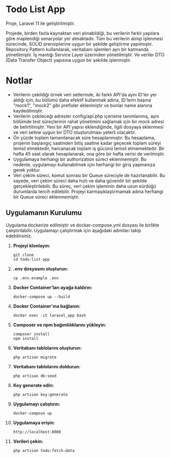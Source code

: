 # Todo List App

Proje, Laravel 11 ile geliştirilmiştir. 

Projede, birden fazla kaynaktan veri alınabildiği, bu verilerin farklı yapılara göre maplendiği senaryolar yer almaktadır. Tüm bu verilerin alınıp işlenmesi sürecinde, SOLID prensiplerine uygun bir şekilde geliştirme yapılmıştır. Repository Pattern kullanılarak, veritabanı işlemleri ayrı bir katmanda yönetilmiştir. İş mantığı Service Layer üzerinden yönetilmiştir. Ve veriler DTO (Data Transfer Object) yapısına uygun bir şekilde işlenmiştir.

# Notlar
- Verilerin çekildiği örnek veri setlerinde, iki farklı API'da aynı ID'ler yer aldığı için, bu bölümü daha efektif kullanmak adına, ID'lerin başına "mock1", "mock2" gibi prefixler eklenmiştir ve bunlar name alanına kaydedilmiştir.
- Verilerin çekileceği adresler config/api.php içerisine tanımlanmış, aynı bölümde test süreçlerinin rahat yönetimini sağlamak için bir mock adresi de belirtilmiştir. Yeni bir API yapısı eklendiğinde, ilgili dosyaya eklenmesi ve veri setine uygun bir DTO oluşturulması yeterli olacaktır.
- Ön yüzde toplam tamamlanacak süre hesaplanmıştır. Bu hesaplama, projenin başlangıç saatinden bitiş saatine kadar geçecek toplam süreyi temsil etmektedir, harcanacak toplam iş gücünü temsil etmemektedir. Bir hafta 45 saat olarak hesaplanarak, ona göre bir hafta verisi de verilmiştir.
- Uygulamaya herhangi bir authorization süreci eklenmemiştir. Bu nedenle, uygulamayı kullanabilmek için herhangi bir giriş yapmanıza gerek yoktur.
- Veri çekim süreci, komut sonrası bir Queue süreciyle de hazırlanabilir. Bu sayede, veri çekim süreci daha hızlı ve daha güvenilir bir şekilde gerçekleştirilebilir. Bu süreç, veri çekim işleminin daha uzun sürdüğü durumlarda tercih edilebilir. Projeyi karmaşıklaştırmamak adına herhangi bir Queue süreci eklenmemiştir.

## Uygulamanın Kurulumu
Uygulama dockerize edilmiştir ve docker-compose.yml dosyası ile birlikte çalıştırılabilir. Uygulamayı çalıştırmak için aşağıdaki adımları takip edebilirsiniz.

1. **Projeyi klonlayın:**

    ```
    git clone
    cd todo-list-app
    ```
2. **.env dosyasını oluşturun:**
    ```
    cp .env.example .env
    ```
3. **Docker Container'ları ayağa kaldırın:**

    ```
    docker-compose up --build
    ```
4. **Docker Container'ına bağlanın:**

    ```
    docker exec -it laravel_app bash
    ```
5. **Composer ve npm bağımlılıklarını yükleyin:**

    ```
    composer install
    npm install
    ```
6. **Veritabanı tablolarını oluşturun:**

    ```
    php artisan migrate
    ```
7. **Veritabanı tablolarını doldurun:**

    ```
    php artisan db:seed
    ```
8. **Key generate edin:**

    ```
    php artisan key:generate
    ```   

9. **Uygulamayı çalıştırın:**

    ```
    docker-compose up
    ```
10. **Uygulamaya erişin:**

    ```
    http://localhost:8080
    ```
11. **Verileri çekin:**

    ```
    php artisan todo:fetch-data
    ```
